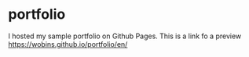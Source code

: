 # portfolio


I hosted my sample portfolio on Github Pages. 
This is a link fo a preview
https://wobins.github.io/portfolio/en/
